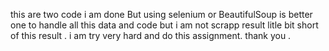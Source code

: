 this are two code i am done
But using selenium or BeautifulSoup is better one to handle all this data and code but i am not scrapp result litle bit short of this result .
i am try very hard and do this assignment.
thank you .
